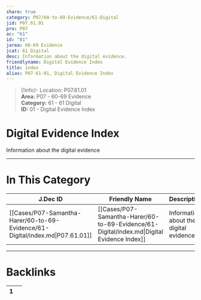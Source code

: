 ```yaml
---  
share: true  
category: P07/60-to-69-Evidence/61-Digital  
jid: P07.61.01  
pro: P07  
ac: "61"  
id: "01"  
jarea: 60-69 Evidence  
jcat: 61 Digital  
desc: Information about the digital evidence.  
friendlyname: Digital Evidence Index  
title: index  
alias: P07-61-01, Digital Evidence Index  
---  
```

  
>[!info]- Location: P07.61.01  
>**Area:** P07 - 60-69 Evidence  
>**Category:** 61 - 61 Digital  
>**ID:** 01 - Digital Evidence Index  
  
# Digital Evidence Index  
  
Information about the digital evidence  
   
  
  
---  
# In This Category  
  
| J.Dec ID                                                                      | Friendly Name                                                                              | Description                             |  
| ----------------------------------------------------------------------------- | ------------------------------------------------------------------------------------------ | --------------------------------------- |  
| [[Cases/P07-Samantha-Harer/60-to-69-Evidence/61-Digital/index.md\|P07.61.01]] | [[Cases/P07-Samantha-Harer/60-to-69-Evidence/61-Digital/index.md\|Digital Evidence Index]] | Information about the digital evidence. |  
  
  
---  
# Backlinks  
<div><table class="dataview table-view-table"><thead class="table-view-thead"><tr class="table-view-tr-header"><th class="table-view-th"><span></span><span class="dataview small-text">1</span></th><th class="table-view-th"><span></span></th></tr></thead><tbody class="table-view-tbody"></tbody></table></div>